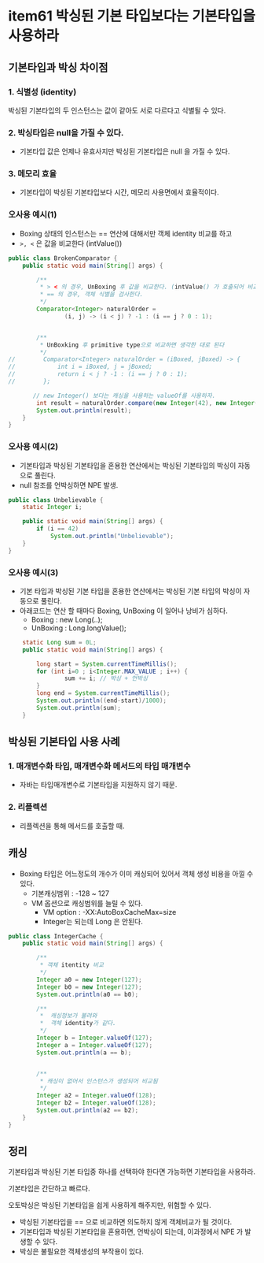 # item61 박싱된 기본 타입보다는 기본타입을 사용하라



## 기본타입과 박싱 차이점

### 1. 식별성 (identity)

박싱된 기본타입의 두 인스턴스는 값이 같아도 서로 다르다고 식별될 수 있다.

### 2. 박싱타입은 null을 가질 수 있다.

- 기본타입 값은 언제나 유효사지만 박싱된 기본타입은 null 을 가질 수 있다.

### 3. 메모리 효율

- 기본타입이 박싱된 기본타입보다 시간, 메모리 사용면에서 효율적이다.



### 오사용 예시(1)

- Boxing 상태의 인스턴스는 == 연산에 대해서만 객체 identity 비교를 하고
- `>, <` 은 값을 비교한다 (intValue())

~~~java
public class BrokenComparator {
    public static void main(String[] args) {

        /**
         * > < 의 경우, UnBoxing 후 값을 비교한다. (intValue() 가 호출되어 비교함)
         * == 의 경우, 객체 식별을 검사한다.
         */
        Comparator<Integer> naturalOrder =
                (i, j) -> (i < j) ? -1 : (i == j ? 0 : 1);


        /**
         * UnBoxking 후 primitive type으로 비교하면 생각한 대로 된다
         */
//        Comparator<Integer> naturalOrder = (iBoxed, jBoxed) -> {
//            int i = iBoxed, j = jBoxed;
//            return i < j ? -1 : (i == j ? 0 : 1);
//        };

       // new Integer() 보다는 캐싱을 사용하는 valueOf를 사용하자.
        int result = naturalOrder.compare(new Integer(42), new Integer(43));
        System.out.println(result);
    }
}
~~~



### 오사용 예시(2)

- 기본타입과 박싱된 기본타입을 혼용한 연산에서는 박싱된 기본타입의 박싱이 자동으로 풀린다.
- null 참조를 언박싱하면 NPE 발생.

```java
public class Unbelievable {
    static Integer i;

    public static void main(String[] args) {
        if (i == 42)
            System.out.println("Unbelievable");
    }
}
```



### 오사용 예시(3)

- 기본 타입과 박싱된 기본 타입을 혼용한 연산에서는 박싱된 기본 타입의 박싱이 자동으로 풀린다.
- 아래코드는 연산 할 때마다 Boxing, UnBoxing 이 일어나 낭비가 심하다.
  - Boxing : new Long(..);
  - UnBoxing : Long.longValue();

~~~java
    static Long sum = 0L;
    public static void main(String[] args) {

        long start = System.currentTimeMillis();
        for (int i=0 ; i<Integer.MAX_VALUE ; i++) {
	            sum += i; // 박싱 + 언박싱
        }
        long end = System.currentTimeMillis();
        System.out.println((end-start)/1000);
        System.out.println(sum);
    }
~~~





## 박싱된 기본타입 사용 사례

### 1. 매개변수화 타입, 매개변수화 메서드의 타입 매개변수

- 자바는 타입매개변수로 기본타입을 지원하지 않기 때문.

### 2. 리플렉션

- 리플렉션을 통해 메서드를 호출할 때.





## 캐싱

- Boxing 타입은 어느정도의 개수가 이미 캐싱되어 있어서 객체 생성 비용을 아낄 수 있다.
  - 기본캐싱범위 : -128 ~ 127
  - VM 옵션으로 캐싱범위를 늘릴 수 있다.
    - VM option : -XX:AutoBoxCacheMax=size
    - Integer는 되는데 Long 은 안된다.

~~~java
public class IntegerCache {
    public static void main(String[] args) {

        /**
         * 객체 itentity 비교
         */
        Integer a0 = new Integer(127);
        Integer b0 = new Integer(127);
        System.out.println(a0 == b0);

        /**
         *  캐싱정보가 불려와
         *  객체 identity가 같다.
         */
        Integer b = Integer.valueOf(127);
        Integer a = Integer.valueOf(127);
        System.out.println(a == b);


        /**
         * 캐싱이 없어서 인스턴스가 생성되어 비교됨
         */
        Integer a2 = Integer.valueOf(128);
        Integer b2 = Integer.valueOf(128);
        System.out.println(a2 == b2);
    }
}
~~~





## 정리

기본타입과 박싱된 기본 타입중 하나를 선택하야 한다면 가능하면 기본타입을 사용하라.

기본타입은 간단하고 빠르다.

오토박싱은 박싱된 기본타입을 쉽게 사용하게 해주지만, 위험할 수 있다.

- 박싱된 기본타입을 == 으로 비교하면 의도하지 않게 객체비교가 될 것이다.
- 기본타입과 박싱된 기본타입을 혼용하면, 언박싱이 되는데, 이과정에서 NPE 가 발생할 수 있다.
- 박싱은 불필요한 객체생성의 부작용이 있다.